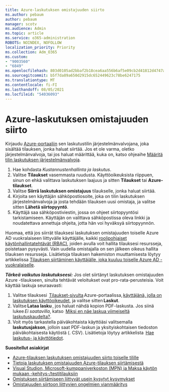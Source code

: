 ```yaml
---
title: Azure-laskutuksen omistajuuden siirto
ms.author: pebaum
author: pebaum
manager: scotv
ms.audience: Admin
ms.topic: article
ms.service: o365-administration
ROBOTS: NOINDEX, NOFOLLOW
localization_priority: Priority
ms.collection: Adm_O365
ms.custom:
- "9003560"
- "6849"
ms.openlocfilehash: 803d0105ad2bbaf2b18cea6aa556b6af5e09cb2d41812d4747aa703e6e7d7780
ms.sourcegitcommit: b5f7da89a650d2915dc652449623c78be6247175
ms.translationtype: MT
ms.contentlocale: fi-FI
ms.lasthandoff: 08/05/2021
ms.locfileid: "54036093"
---
```

# <a name="transfer-azure-billing-ownership"></a>Azure-laskutuksen omistajuuden siirto

Kirjaudu [Azure-portaaliin](https://portal.azure.com/) sen laskutustilin järjestelmänvalvojana, joka sisältää tilauksen, jonka haluat siirtää. Jos et ole varma, oletko järjestelmänvalvoja, tai jos haluat määrittää, kuka on, katso ohjeaihe [Määritä tilin laskutuksen järjestelmänvalvoja](https://docs.microsoft.com/azure/cost-management-billing/understand/subscription-transfer#whoisaa).

1. Hae kohdasta _Kustannustenhallinta ja laskutus_.
1. Valitse **Tilaukset** vasemmasta ruudusta. Käyttöoikeuksista riippuen, sinun on ehkä valittava laskutuksen laajuus ja sitten **Tilaukset** tai **Azure-tilaukset**.
1. Valitse **Siirrä laskutuksen omistajuus** tilaukselle, jonka haluat siirtää.
1. Kirjoita sen käyttäjän sähköpostiosoite, joka on tilin laskutuksen järjestelmänvalvoja ja josta tehdään tilauksen uusi omistaja, ja valitse sitten **Lähetä siirtopyyntö**.
1. Käyttäjä saa sähköpostiviestin, jossa on ohjeet siirtopyyntösi tarkistamiseen. Käyttäjän on valittava sähköpostissa oleva linkki ja noudatettava annettuja ohjeita, jotta hän voi hyväksyä siirtopyynnön.

Huomaa, että jos siirrät tilauksesi laskutuksen omistajuuden toiselle Azure AD vuokralaiseen liittyvälle käyttäjälle, kaikki [roolipohjaiset käytönhallintatehtävät (RBAC)](https://docs.microsoft.com/azure/role-based-access-control/overview?WT.mc_id=Portal-Microsoft_Azure_Support), joiden avulla voit hallita tilauksesi resursseja, poistetaan pysyvästi. Vain uudella omistajalla on sen jälkeen oikeus hallita tilauksen resursseja. Lisätietoja tilauksen hakemiston muuttamisesta löytyy artikkelissa [Tilauksen siirtäminen käyttäjälle, joka kuuluu toiselle Azure AD -vuokralaiselle](https://docs.microsoft.com/azure/active-directory/managed-identities-azure-resources/known-issues?WT.mc_id=Portal-Microsoft_Azure_Support).

_**Tärkeä vaikutus laskutukseesi:**_ Jos olet siirtänyt laskutuksen omistajuuden Azure -tilaukseen, sinulta tehtävät veloitukset ovat pro-rata-perusteisia. Voit käyttää laskuja seuraavasti:  

1. Valitse tilauksesi  [Tilaukset-sivulta](https://portal.azure.com/#blade/Microsoft_Azure_Billing/SubscriptionsBlade) Azure-portaalissa, [käyttäjänä, jolla on laskutuksen käyttöoikeudet](https://docs.microsoft.com/azure/cost-management-billing/manage/manage-billing-access?WT.mc_id=Portal-Microsoft_Azure_Support), ja valitse sitten **Laskut**.
1. Valitse **Lataa lasku** , jos haluat nähdä kopion PDF-laskusta. Jos siinä lukee _Ei saatavilla_, katso  [Miksi en näe laskua viimeiseltä laskutuskaudelta?](https://docs.microsoft.com/azure/cost-management-billing/manage/download-azure-invoice-daily-usage-date?WT.mc_id=Portal-Microsoft_Azure_Support#noinvoice).
1. Voit myös tarkastella päiväkohtaista käyttöäsi valitsemalla **laskutusjakson**, jolloin saat PDF-laskun ja yksityiskohtaisen tiedoston päiväkohtaisesta käytöstä (. CSV). Lisätietoja löytyy artikkelista  [Hae laskutus- ja käyttötiedot](https://docs.microsoft.com/azure/cost-management-billing/manage/download-azure-invoice-daily-usage-date?WT.mc_id=Portal-Microsoft_Azure_Support).

**Suositellut asiakirjat**

- [Azure-tilauksen laskutuksen omistajuuden siirto toiselle tilille](https://docs.microsoft.com/azure/cost-management-billing/manage/billing-subscription-transfer)
- [Tietoja laskutuksen omistajuuden Azure-tilauksen siirtämisestä](https://docs.microsoft.com//azure/cost-management-billing/understand/subscription-transfer)
- [Visual Studion, Microsoft-kumppaniverkoston (MPN) ja Maksa käytön mukaan -kehitys-/testitilauksiin](https://docs.microsoft.com/azure/billing/billing-subscription-transfer?WT.mc_id=Portal-Microsoft_Azure_Support#transferring-visual-studio-microsoft-partner-network-mpn-and-pay-as-you-go-devtest-subscriptions)
- [Omistuksen siirtämiseen liittyvät usein kysytyt kysymykset](https://docs.microsoft.com/azure/billing/billing-subscription-transfer?WT.mc_id=Portal-Microsoft_Azure_Support#frequently-asked-questions-faq-for-senders)
- [Omistajuuden siirtoon liittyvien ongelmien vianmääritys](https://docs.microsoft.com/azure/billing/billing-subscription-transfer?WT.mc_id=Portal-Microsoft_Azure_Support#troubleshooting)
